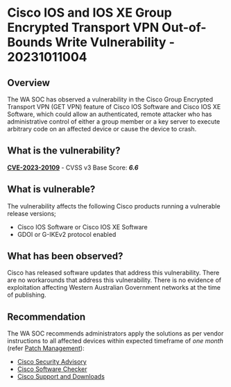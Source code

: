 # Cisco IOS and IOS XE Group Encrypted Transport VPN Out-of-Bounds Write Vulnerability - 20231011004

## Overview

The WA SOC has observed a vulnerability in the Cisco Group Encrypted Transport VPN (GET VPN) feature of Cisco IOS Software and Cisco IOS XE Software, which could allow an authenticated, remote attacker who has administrative control of either a group member or a key server to execute arbitrary code on an affected device or cause the device to crash.

## What is the vulnerability?

[**CVE-2023-20109**](https://nvd.nist.gov/vuln/detail/CVE-2023-20109) - CVSS v3 Base Score: ***6.6***

## What is vulnerable?

The vulnerability affects the following Cisco products running a vulnerable release versions;

- Cisco IOS Software or Cisco IOS XE Software
- GDOI or G-IKEv2 protocol enabled

## What has been observed?

Cisco has released software updates that address this vulnerability. There are no workarounds that address this vulnerability. There is no evidence of exploitation affecting Western Australian Government networks at the time of publishing.

## Recommendation

The WA SOC recommends administrators apply the solutions as per vendor instructions to all affected devices within expected timeframe of *one month* (refer [Patch Management](../guidelines/patch-management.md)):

- [Cisco Security Advisory](https://sec.cloudapps.cisco.com/security/center/content/CiscoSecurityAdvisory/cisco-sa-getvpn-rce-g8qR68sx)
- [Cisco Software Checker](https://sec.cloudapps.cisco.com/security/center/softwarechecker.x)
- [Cisco Support and Downloads](https://www.cisco.com/c/en/us/support/index.html)

